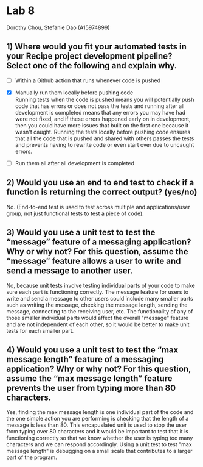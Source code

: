 # Lab 8

Dorothy Chou, Stefanie Dao (A15974899)

## 1) Where would you fit your automated tests in your Recipe project development pipeline? Select one of the following and explain why.

- [ ] Within a Github action that runs whenever code is pushed

- [x] Manually run them locally before pushing code 
    <br>
    Running tests when the code is pushed means you will potentially push code that has errors or does not pass the tests and running after all development is completed means that any errors you may have had were not fixed, and if these errors happened early on in development, then you could have more issues that built on the first one because it wasn't caught. Running the tests locally before pushing code ensures that all the code that is pushed and shared with others passes the tests and prevents having to rewrite code or even start over due to uncaught errors.

- [ ] Run them all after all development is completed

## 2) Would you use an end to end test to check if a function is returning the correct output? (yes/no)

   No. (End-to-end test is used to test across multiple and applications/user group, not just functional tests to test a piece of code).

## 3) Would you use a unit test to test the “message” feature of a messaging application? Why or why not? For this question, assume the “message” feature allows a user to write and send a message to another user.

   No, because unit tests involve testing individual parts of your code to make sure each part is functioning correctly. The message feature for users to write and send a message to other users could include many smaller parts such as writing the message, checking the message length, sending the message, connecting to the receiving user, etc. The functionality of any of those smaller individual parts would affect the overall "message" feature and are not independent of each other, so it would be better to make unit tests for each smaller part.

## 4) Would you use a unit test to test the “max message length” feature of a messaging application? Why or why not? For this question, assume the “max message length” feature prevents the user from typing more than 80 characters.

   Yes, finding the max message length is one individual part of the code and the one simple action you are performing is checking that the length of a message is less than 80. This encapuslated unit is used to stop the user from typing over 80 characters and it would be important to test that it is functioning correctly so that we know whether the user is typing too many characters and we can respond accordingly. Using a unit test to test "max message length" is debugging on a small scale that contributes to a larger part of the program.

